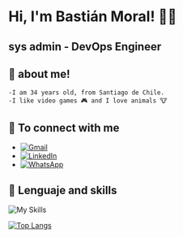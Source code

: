 # Hi, I'm Bastián Moral!  🖐🏾
## sys admin - DevOps Engineer


## 💾 about me!
    -I am 34 years old, from Santiago de Chile.
    -I like video games 🎮 and I love animals 🐮


## 📇 To connect with me

- [![Gmail](https://img.shields.io/badge/Gmail-D14836?style=for-the-badge&logo=gmail&logoColor=white)](mailto:bastihc@gmail.com)
- [![LinkedIn](https://img.shields.io/badge/linkedin-%230077B5.svg?style=for-the-badge&logo=linkedin&logoColor=white)](https://www.linkedin.com/in/bastian-moral-norambuena/)
- [![WhatsApp](https://img.shields.io/badge/WhatsApp-25D366?style=for-the-badge&logo=whatsapp&logoColor=white)](https://wa.me/+56945857389)

## 🔧 Lenguaje and skills 
![My Skills](https://skillicons.dev/icons?i=javascript,typescript,ansible,aws,linux,maven,nginx,openstack,powershell,prometheus,selenium,react,bootstrap,html,css,sass,redux,nodejs,express,graphql,flutter,mongodb,mysql,postgresql,sqlite,aws,docker,jenkins,gcp,kubernetes,heroku,django,flask,jest,figma,postman,git,solidity,deno,githubactions,py,styledcomponents,vscode&perline=7)

[![Top Langs](https://github-readme-stats.vercel.app/api/top-langs/?username=bastianmoral&langs_count=8)](https://github.com/anuraghazra/github-readme-stats)


